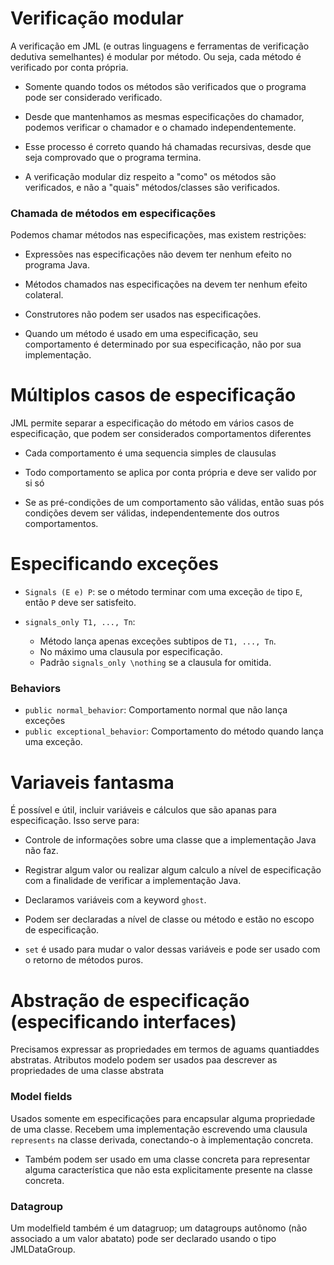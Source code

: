 # Verificação modular

A verificação em JML (e outras linguagens e ferramentas de verificação dedutiva semelhantes) é modular por método. Ou seja, cada método é verificado por conta própria.

- Somente quando todos os métodos são verificados que o programa pode ser considerado verificado.

- Desde que mantenhamos as mesmas especificações do chamador, podemos verificar o chamador e o chamado independentemente.

- Esse processo é correto quando há chamadas recursivas, desde que seja comprovado que o programa termina.

- A verificação modular diz respeito a "como" os métodos são verificados, e não a "quais" métodos/classes são verificados.

### Chamada de métodos em especificações

Podemos chamar métodos nas especificações, mas existem restrições:

- Expressões nas especificações não devem ter nenhum efeito no programa Java.

- Métodos chamados nas especificações na devem ter nenhum efeito colateral.

- Construtores não podem ser usados nas especificações.

- Quando um método é usado em uma especificação, seu comportamento é determinado por sua especificação, não por sua implementação.

# Múltiplos casos de especificação

JML permite separar a especificação do método em vários casos de especificação, que podem ser considerados comportamentos diferentes

- Cada comportamento é uma sequencia simples de clausulas

- Todo comportamento se aplica por conta própria e deve ser valido por si só

- Se as pré-condições de um comportamento são válidas, então suas pós condições devem ser válidas, independentemente dos outros comportamentos.

# Especificando exceções

- `Signals (E e) P`: se o método terminar com uma exceção `de` tipo `E`, então `P` deve ser satisfeito.

- `signals_only T1, ..., Tn`:
    - Método lança apenas exceções subtipos de `T1, ..., Tn`.
    - No máximo uma clausula por especificação.
    - Padrão `signals_only \nothing` se a clausula for omitida.

### Behaviors

- `public normal_behavior`: Comportamento normal que não lança exceções
- `public exceptional_behavior`: Comportamento do método quando lança uma exceção.

# Variaveis fantasma

É possível e útil, incluir variáveis e cálculos que são apanas para especificação. Isso serve para:

- Controle de informações sobre uma classe que a implementação Java não faz.
- Registrar algum valor ou realizar algum calculo a nível de especificação com a finalidade de verificar a implementação Java.

- Declaramos variáveis com a keyword `ghost`.

- Podem ser declaradas a nível de classe ou método e estão no escopo de especificação.
- `set` é usado para mudar o valor dessas variáveis e pode ser usado com o retorno de métodos puros.

# Abstração de especificação (especificando interfaces)

Precisamos expressar as propriedades em termos de aguams quantiaddes abstratas. Atributos modelo podem ser usados paa descrever as propriedades de uma classe abstrata

### Model fields

Usados somente em especificações para encapsular alguma propriedade de uma classe. Recebem uma implementação escrevendo uma clausula `represents` na classe derivada, conectando-o à implementação concreta.

- Também podem ser usado em uma classe concreta para representar alguma característica que não esta explicitamente presente na classe concreta.

### Datagroup

Um modelfield também é um datagruop; um datagroups autônomo (não associado a um valor abatato) pode ser declarado usando o tipo JMLDataGroup.
